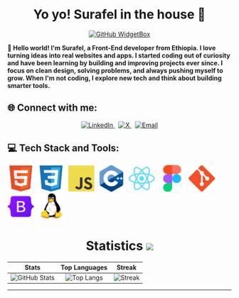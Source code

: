 <h1 align="center">Yo yo! Surafel in the house 🙌</h1>


<!--<p align="center">
  <img src="https://komarev.com/ghpvc/?username=surafel9&label=Profile%20views&color=0e75b6&style=flat" alt="surafel9" />
</p>--->
<div align="center"> 
  <a href="https://github.com/surafel9">
    <img src="https://github-widgetbox.vercel.app/api/profile?username=surafel9&data=followers,repositories,stars,commits&theme=viridescent" alt="GitHub WidgetBox">
  </a>
</div>

**👋 Hello world! I'm Surafel, a Front-End developer from Ethiopia. I love turning ideas into real websites and apps. I started coding out of curiosity and have been learning by building and improving projects ever since. I focus on clean design, solving problems, and always pushing myself to grow. When I'm not coding, I explore new tech and think about building smarter tools.**

## 🌐 Connect with me:
<p align="center">
  <a href="https://www.linkedin.com/in/surafel-fisseha-877039307?utm_source=share&utm_campaign=share_via&utm_content=profile&utm_medium=android_app" target="_blank" rel="noopener noreferrer">
    <img src="https://cdn.jsdelivr.net/gh/devicons/devicon/icons/linkedin/linkedin-original.svg" alt="LinkedIn" width="40" height="40" />
  </a>&nbsp;
  <a href="https://x.com/SURAFEL_FISSEHA?t=oSWgPCJpXLdoJK1nCW6HSA&s=35" target="_blank" rel="noopener noreferrer">
    <img src="https://cdn.jsdelivr.net/gh/devicons/devicon/icons/twitter/twitter-original.svg" alt="X" width="40" height="40" />
  </a>&nbsp;
  <a href="mailto:surafel.fiss@gmail.com" target="_blank" rel="noopener noreferrer">
    <img src="https://cdn-icons-png.flaticon.com/512/281/281769.png" alt="Email" width="40" height="40" />
  </a>
</p>






## 💻 Tech Stack and Tools:
<img src="https://raw.githubusercontent.com/devicons/devicon/master/icons/html5/html5-original.svg" alt="HTML5" width="60" height="60" />&nbsp;
<img src="https://raw.githubusercontent.com/devicons/devicon/master/icons/css3/css3-original.svg" alt="CSS3" width="60" height="60" />&nbsp;
<img src="https://raw.githubusercontent.com/devicons/devicon/master/icons/javascript/javascript-original.svg" alt="JavaScript" width="60" height="60" />&nbsp;
<img src="https://raw.githubusercontent.com/devicons/devicon/master/icons/cplusplus/cplusplus-original.svg" alt="C++" width="60" height="60" />&nbsp;
<img src="https://raw.githubusercontent.com/devicons/devicon/master/icons/react/react-original.svg" alt="React" width="60" height="60" />&nbsp;
<img src="https://raw.githubusercontent.com/devicons/devicon/master/icons/figma/figma-original.svg" alt="Figma" width="60" height="60" />&nbsp;
<img src="https://raw.githubusercontent.com/devicons/devicon/master/icons/git/git-original.svg" alt="Git" width="60" height="60" />&nbsp;
<img src="https://raw.githubusercontent.com/devicons/devicon/master/icons/bootstrap/bootstrap-original.svg" alt="Bootstrap" width="60" height="60" />&nbsp;
<img src="https://raw.githubusercontent.com/devicons/devicon/master/icons/linux/linux-original.svg" alt="Linux" width="60" height="60" />




<!--## 🏆 GitHub Trophies
<p align="center">
  <img src="https://github-profile-trophy.vercel.app/?username=surafel9&theme=darkhub&no-frame=true&no-bg=true&margin-w=15" />
</p>-->

<!-- 📊 GitHub Stats:
-->
<div align="center">
  
# Statistics <img src="https://media4.giphy.com/media/MIGbtLZoVjbl0bYbAd/giphy.gif?cid=ecf05e472t2h0i8d7dcjaoau9iqtchhr899hxmpxzzgc7lyw&rid=giphy.gif" width="50" > 

| Stats | Top Languages | Streak |
| :---: | :-----------: | :----: |
| ![GitHub Stats](https://github-readme-stats.vercel.app/api?username=surafel9&show_icons=true&theme=radical&count_private=true&hide_rank=true) | ![Top Langs](https://github-readme-stats.vercel.app/api/top-langs/?username=surafel9&layout=compact&theme=radical) | ![Streak](https://github-readme-streak-stats.herokuapp.com/?user=surafel9&theme=radical) |

</div>



<!--## 🐍 Watch my contributions graph get eaten by the snake
<p align="center">
  <img src="https://raw.githubusercontent.com/surafel9/surafel9/output/github-contribution-grid-snake.svg" alt="Snake animation" />
</p>--->

---

<!---
surafel9/surafel9 is a ✨ special ✨ repository because its `README.md` appears on your GitHub profile.
--->
